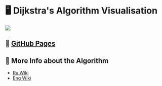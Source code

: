 # 🖥 Dijkstra's Algorithm Visualisation
![](https://img.shields.io/badge/language-Russian_&_English-005555)

## 🔗 [GitHub Pages](https://nurkhab-ib.github.io/dijkstras-algorithm/)

## 📔 More Info about the Algorithm
  * [Ru Wiki](https://ru.wikipedia.org/wiki/Алгоритм_Дейкстры)
  * [Eng Wiki](https://en.wikipedia.org/wiki/Dijkstra%27s_algorithm)
